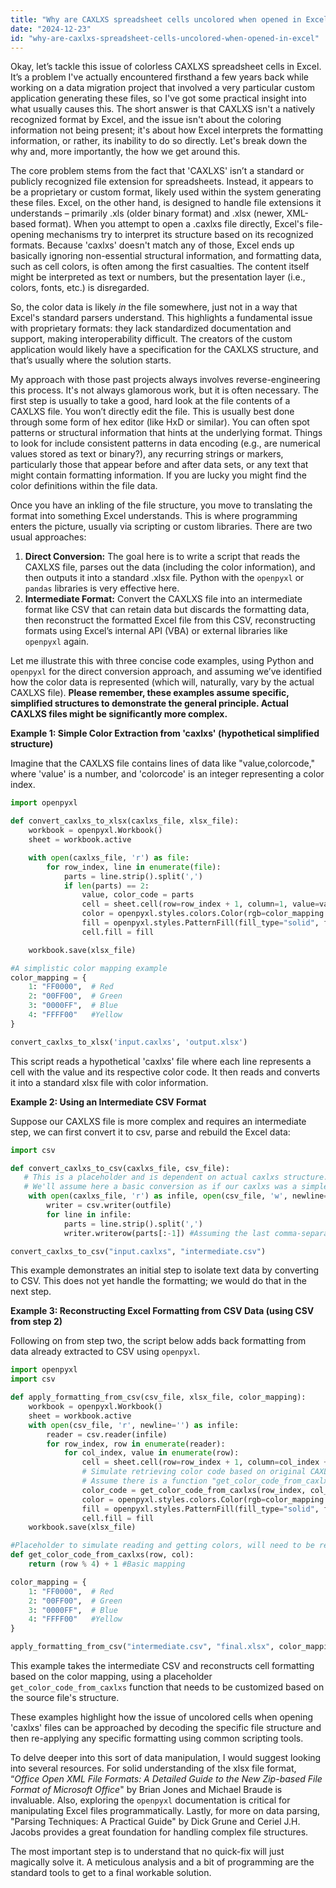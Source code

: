 ```yaml
---
title: "Why are CAXLXS spreadsheet cells uncolored when opened in Excel?"
date: "2024-12-23"
id: "why-are-caxlxs-spreadsheet-cells-uncolored-when-opened-in-excel"
---
```


Okay, let’s tackle this issue of colorless CAXLXS spreadsheet cells in Excel. It’s a problem I've actually encountered firsthand a few years back while working on a data migration project that involved a very particular custom application generating these files, so I've got some practical insight into what usually causes this. The short answer is that CAXLXS isn't a natively recognized format by Excel, and the issue isn't about the coloring information not being present; it's about how Excel interprets the formatting information, or rather, its inability to do so directly. Let's break down the why and, more importantly, the how we get around this.

The core problem stems from the fact that 'CAXLXS' isn’t a standard or publicly recognized file extension for spreadsheets. Instead, it appears to be a proprietary or custom format, likely used within the system generating these files. Excel, on the other hand, is designed to handle file extensions it understands – primarily .xls (older binary format) and .xlsx (newer, XML-based format). When you attempt to open a .caxlxs file directly, Excel's file-opening mechanisms try to interpret its structure based on its recognized formats. Because 'caxlxs' doesn't match any of those, Excel ends up basically ignoring non-essential structural information, and formatting data, such as cell colors, is often among the first casualties. The content itself might be interpreted as text or numbers, but the presentation layer (i.e., colors, fonts, etc.) is disregarded.

So, the color data is likely *in* the file somewhere, just not in a way that Excel's standard parsers understand. This highlights a fundamental issue with proprietary formats: they lack standardized documentation and support, making interoperability difficult. The creators of the custom application would likely have a specification for the CAXLXS structure, and that’s usually where the solution starts.

My approach with those past projects always involves reverse-engineering this process. It's not always glamorous work, but it is often necessary. The first step is usually to take a good, hard look at the file contents of a CAXLXS file. You won’t directly edit the file. This is usually best done through some form of hex editor (like HxD or similar). You can often spot patterns or structural information that hints at the underlying format. Things to look for include consistent patterns in data encoding (e.g., are numerical values stored as text or binary?), any recurring strings or markers, particularly those that appear before and after data sets, or any text that might contain formatting information. If you are lucky you might find the color definitions within the file data.

Once you have an inkling of the file structure, you move to translating the format into something Excel understands. This is where programming enters the picture, usually via scripting or custom libraries. There are two usual approaches:

1. **Direct Conversion:** The goal here is to write a script that reads the CAXLXS file, parses out the data (including the color information), and then outputs it into a standard .xlsx file. Python with the `openpyxl` or `pandas` libraries is very effective here.
2. **Intermediate Format:** Convert the CAXLXS file into an intermediate format like CSV that can retain data but discards the formatting data, then reconstruct the formatted Excel file from this CSV, reconstructing formats using Excel’s internal API (VBA) or external libraries like `openpyxl` again.

Let me illustrate this with three concise code examples, using Python and `openpyxl` for the direct conversion approach, and assuming we’ve identified how the color data is represented (which will, naturally, vary by the actual CAXLXS file). **Please remember, these examples assume specific, simplified structures to demonstrate the general principle. Actual CAXLXS files might be significantly more complex.**

**Example 1: Simple Color Extraction from 'caxlxs' (hypothetical simplified structure)**

Imagine that the CAXLXS file contains lines of data like "value,colorcode," where 'value' is a number, and 'colorcode' is an integer representing a color index.

```python
import openpyxl

def convert_caxlxs_to_xlsx(caxlxs_file, xlsx_file):
    workbook = openpyxl.Workbook()
    sheet = workbook.active

    with open(caxlxs_file, 'r') as file:
        for row_index, line in enumerate(file):
            parts = line.strip().split(',')
            if len(parts) == 2:
                value, color_code = parts
                cell = sheet.cell(row=row_index + 1, column=1, value=value)
                color = openpyxl.styles.colors.Color(rgb=color_mapping.get(int(color_code), "000000"))
                fill = openpyxl.styles.PatternFill(fill_type="solid", fgColor=color)
                cell.fill = fill

    workbook.save(xlsx_file)

#A simplistic color mapping example
color_mapping = {
    1: "FF0000",  # Red
    2: "00FF00",  # Green
    3: "0000FF",  # Blue
    4: "FFFF00"   #Yellow
}

convert_caxlxs_to_xlsx('input.caxlxs', 'output.xlsx')
```
This script reads a hypothetical 'caxlxs' file where each line represents a cell with the value and its respective color code. It then reads and converts it into a standard xlsx file with color information.

**Example 2: Using an Intermediate CSV Format**

Suppose our CAXLXS file is more complex and requires an intermediate step, we can first convert it to csv, parse and rebuild the Excel data:

```python
import csv

def convert_caxlxs_to_csv(caxlxs_file, csv_file):
   # This is a placeholder and is dependent on actual caxlxs structure.
   # We'll assume here a basic conversion as if our caxlxs was a simple CSV with additional formatting info.
    with open(caxlxs_file, 'r') as infile, open(csv_file, 'w', newline='') as outfile:
        writer = csv.writer(outfile)
        for line in infile:
            parts = line.strip().split(',')
            writer.writerow(parts[:-1]) #Assuming the last comma-separated value represents only the color code.

convert_caxlxs_to_csv("input.caxlxs", "intermediate.csv")
```

This example demonstrates an initial step to isolate text data by converting to CSV. This does not yet handle the formatting; we would do that in the next step.

**Example 3: Reconstructing Excel Formatting from CSV Data (using CSV from step 2)**

Following on from step two, the script below adds back formatting from data already extracted to CSV using `openpyxl`.

```python
import openpyxl
import csv

def apply_formatting_from_csv(csv_file, xlsx_file, color_mapping):
    workbook = openpyxl.Workbook()
    sheet = workbook.active
    with open(csv_file, 'r', newline='') as infile:
        reader = csv.reader(infile)
        for row_index, row in enumerate(reader):
            for col_index, value in enumerate(row):
                cell = sheet.cell(row=row_index + 1, column=col_index + 1, value=value)
                # Simulate retrieving color code based on original CAXLXS (this would require parsing the original)
                # Assume there is a function "get_color_code_from_caxlxs" that maps values in CSV to a color.
                color_code = get_color_code_from_caxlxs(row_index, col_index)  # Placeholder for the function
                color = openpyxl.styles.colors.Color(rgb=color_mapping.get(int(color_code), "000000"))
                fill = openpyxl.styles.PatternFill(fill_type="solid", fgColor=color)
                cell.fill = fill
    workbook.save(xlsx_file)

#Placeholder to simulate reading and getting colors, will need to be replaced by actual process
def get_color_code_from_caxlxs(row, col):
    return (row % 4) + 1 #Basic mapping

color_mapping = {
    1: "FF0000",  # Red
    2: "00FF00",  # Green
    3: "0000FF",  # Blue
    4: "FFFF00"   #Yellow
}

apply_formatting_from_csv("intermediate.csv", "final.xlsx", color_mapping)

```
This example takes the intermediate CSV and reconstructs cell formatting based on the color mapping, using a placeholder `get_color_code_from_caxlxs` function that needs to be customized based on the source file's structure.

These examples highlight how the issue of uncolored cells when opening 'caxlxs' files can be approached by decoding the specific file structure and then re-applying any specific formatting using common scripting tools.

To delve deeper into this sort of data manipulation, I would suggest looking into several resources. For solid understanding of the xlsx file format, “*Office Open XML File Formats: A Detailed Guide to the New Zip-based File Format of Microsoft Office*" by Brian Jones and Michael Braude is invaluable. Also, exploring the `openpyxl` documentation is critical for manipulating Excel files programmatically. Lastly, for more on data parsing, "Parsing Techniques: A Practical Guide" by Dick Grune and Ceriel J.H. Jacobs provides a great foundation for handling complex file structures.

The most important step is to understand that no quick-fix will just magically solve it. A meticulous analysis and a bit of programming are the standard tools to get to a final workable solution.

